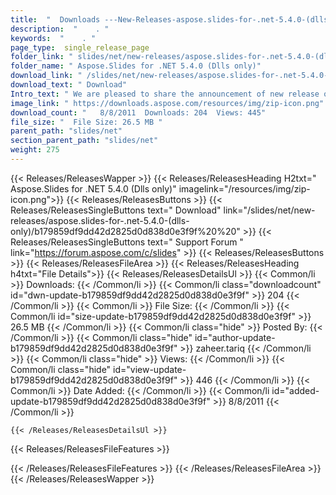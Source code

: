 ```yaml
---
title:  "  Downloads ---New-Releases-aspose.slides-for-.net-5.4.0-(dlls-only) . " 
description:  "    . " 
keywords:  "    . " 
page_type:  single_release_page
folder_link: " slides/net/new-releases/aspose.slides-for-.net-5.4.0-(dlls-only)/"
folder_name: " Aspose.Slides for .NET 5.4.0 (Dlls only)"
download_link: " /slides/net/new-releases/aspose.slides-for-.net-5.4.0-(dlls-only)/b179859df9dd42d2825d0d838d0e3f9f"
download_text: " Download"
Intro_text: " We are pleased to share the announcement of new release of Aspose.Slides for .NE..."
image_link: " https://downloads.aspose.com/resources/img/zip-icon.png"
download_count: "   8/8/2011  Downloads: 204  Views: 445"
file_size: "  File Size: 26.5 MB "
parent_path: "slides/net"
section_parent_path: "slides/net"
weight: 275 
---
```


{{< Releases/ReleasesWapper >}}
  {{< Releases/ReleasesHeading H2txt=" Aspose.Slides for .NET 5.4.0 (Dlls only)" imagelink="/resources/img/zip-icon.png">}}
  {{< Releases/ReleasesButtons >}}
    {{< Releases/ReleasesSingleButtons text=" Download" link="/slides/net/new-releases/aspose.slides-for-.net-5.4.0-(dlls-only)/b179859df9dd42d2825d0d838d0e3f9f%20%20" >}}
    {{< Releases/ReleasesSingleButtons text=" Support Forum " link="https://forum.aspose.com/c/slides" >}}
  {{< Releases/ReleasesButtons >}}
  {{< Releases/ReleasesFileArea >}}
    {{< Releases/ReleasesHeading h4txt="File Details">}}
    {{< Releases/ReleasesDetailsUl >}}
            {{< Common/li  >}} Downloads: {{< /Common/li >}} 
      {{< Common/li class="downloadcount" id="dwn-update-b179859df9dd42d2825d0d838d0e3f9f" >}} 204 {{< /Common/li >}} 
      {{< Common/li  >}} File Size: {{< /Common/li >}} 
      {{< Common/li id="size-update-b179859df9dd42d2825d0d838d0e3f9f" >}} 26.5 MB {{< /Common/li >}} 
      {{< Common/li  class="hide" >}} Posted By: {{< /Common/li >}} 
      {{< Common/li class="hide" id="author-update-b179859df9dd42d2825d0d838d0e3f9f" >}} zaheer.tariq {{< /Common/li >}} 
      {{< Common/li class="hide"  >}} Views: {{< /Common/li >}} 
      {{< Common/li class="hide" id="view-update-b179859df9dd42d2825d0d838d0e3f9f" >}} 446 {{< /Common/li >}} 
      {{< Common/li  >}} Date Added: {{< /Common/li >}} 
      {{< Common/li id="added-update-b179859df9dd42d2825d0d838d0e3f9f" >}} 8/8/2011 {{< /Common/li >}} 

    {{< /Releases/ReleasesDetailsUl >}}

  {{< Releases/ReleasesFileFeatures >}}
      
  {{< /Releases/ReleasesFileFeatures >}}
 {{< /Releases/ReleasesFileArea >}}
{{< /Releases/ReleasesWapper >}}


